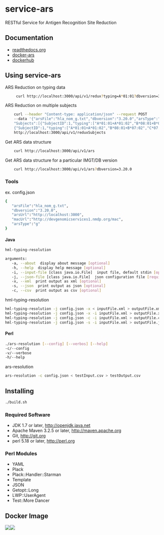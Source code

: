 # service-ars
RESTful Service for Antigen Recognition Site Reduction

## Documentation

 * [readthedocs.org](http://search.maven.org/#search|ga|1|g%3A%22org.nmdp.ngs%22)
 * [docker-ars](http://search.maven.org/#search|ga|1|g%3A%22org.nmdp.ngs%22)
 * [dockerhub](http://search.maven.org/#search|ga|1|g%3A%22org.nmdp.ngs%22)

## Using service-ars

ARS Reduction on typing data
```bash
     curl http://localhost:3000/api/v1/redux?typing=A*01:01?dbversion=3.20
```


ARS Reduction on multiple subjects
```bash
    curl --header "Content-type: application/json" --request POST 
    --data '{"arsFile":"hla_nom_g.txt","dbversion":"3.20.0","arsType":"G",
    "Subjects":[{"SubjectID":1,"typing":["A*01:01+A*01:02","B*08:01+B*07:02","C*07:01+C*07:01"]},
    {"SubjectID":1,"typing":["A*01:01+A*01:02","B*08:01+B*07:02","C*07:01+C*07:01"]}]}' 
    http://localhost:3000/api/v1/reduxSubjects
```


Get ARS data structure
```bash
    curl http://localhost:3000/api/v1/ars
```


Get ARS data structure for a particular IMGT/DB version
```bash
    curl http://localhost:3000/api/v1/ars?dbversion=3.20.0
```

### Tools

ex. config.json
```bash
{  
   "arsFile":"hla_nom_g.txt",
   "dbversion":"3.20.0",
   "arsUrl":"http://localhost:3000",
   "macUrl":"http://devgenomicservices1.nmdp.org/mac",
   "arsType":"g"
}
```


#### Java
```bash
hml-typing-resolution

arguments:
   -a, --about  display about message [optional]
   -h, --help  display help message [optional]
   -i, --input-file [class java.io.File]  input file, default stdin [optional]
   -j, --json-file [class java.io.File]  json configuration file [required]
   -x, --xml  print output as xml [optional]
   -s, --json  print output as json [optional]
   -c, --csv  print output as csv [optional]

```

hml-typing-resolution
```bash
hml-typing-resolution -j config.json -x < inputFile.xml > outputFile.xml
hml-typing-resolution -j config.json -x -i inputFile.xml > outputFile.xml
hml-typing-resolution -j config.json -c -i inputFile.xml > outputFile.csv
hml-typing-resolution -j config.json -s -i inputFile.xml > outputFile.json
```

#### Perl
```bash
./ars-resolution [--config] [--verbos] [--help]
-c/--config
-v/--verbose
-h/--help
```

ars-resolution
```bash
ars-resolution -c config.json < testInput.csv > testOutput.csv
```


## Installing

```bash
./build.sh
```

### Required Software

 * JDK 1.7 or later, http://openjdk.java.net
 * Apache Maven 3.2.5 or later, http://maven.apache.org
 * Git, http://git.org
 * perl 5.18 or later, http://perl.org

### Perl Modules

 * YAML 
 * Plack 
 * Plack::Handler::Starman 
 * Template 
 * JSON 
 * Getopt::Long 
 * LWP::UserAgent 
 * Test::More Dancer

## Docker Image
[![](https://images.microbadger.com/badges/image/nmdpbioinformatics/docker-ars.svg)](http://microbadger.com/images/nmdpbioinformatics/docker-ars "Get your own image badge on microbadger.com")[![](https://images.microbadger.com/badges/version/nmdpbioinformatics/docker-ars.svg)](http://microbadger.com/images/nmdpbioinformatics/docker-ars "Get your own version badge on microbadger.com")



